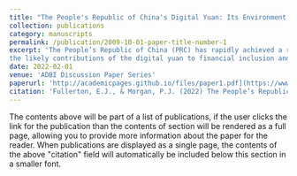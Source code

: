 ```yaml
---
title: "The People's Republic of China's Digital Yuan: Its Environment, Design, and Implications"
collection: publications
category: manuscripts
permalink: /publication/2009-10-01-paper-title-number-1
excerpt: 'The People’s Republic of China (PRC) has rapidly achieved a relatively high degree of financial inclusion (access of individuals to financial products and services) as a result of the development of various large-scale financial platforms using financial technology (fintech) to reduce the cost of providing financial services. Most notable are the two companies Ant Group and Tencent, which started in digital payments but have branched out into other bank-like services, such as investment products and loans. At the same time, the People’s Bank of China (PBC) has been developing a central bank digital currency (CBDC), specifically the digital yuan. The digital yuan has a link to the legacy yuan in value terms but could act for retail digital transactions in a centralized payment system. This paper examines
the likely contributions of the digital yuan to financial inclusion and financial stability in the PRC and includes the following: A description of the current state of digital payments in the PRC, including the role of non-banking platforms, such as Ant Group’s Alipay and Tencent’s WeChat Pay, as well as that of commercial banks. A description of the current state of digital finance in the PRC. A description of the current state of financial inclusion in the PRC. A description of the PBC’s digital yuan project, including the modalities available to retail users (individuals and firms), the mechanisms (such as bank intermediaries) that can make the digital yuan available to such users, and the settlement processes. An analysis of the expected contribution of the PBC’s digital yuan to financial stability, taking into account the possible effects of the introduction of the digital yuan on the assets and liabilities of commercial banks and on private borrowing behavior as well as the possible impacts on non-bank firms, such as Ant Group and Tencent. An analysis of the expected contribution of the PBC’s digital yuan to financial inclusion, taking into account the expected value contributions of the digital yuan to retail users beyond what they obtain from the current system'
date: 2022-02-01
venue: 'ADBI Discussion Paper Series'
paperurl: 'http://academicpages.github.io/files/paper1.pdf](https://www.adb.org/sites/default/files/publication/772316/adb-wp1306.pdf'
citation: 'Fullerton, E.J., & Morgan, P.J. (2022) The People’s Republic of China’s Digital Yuan: Its Environment, Design, and Implications. ADBI Discussion Paper 1306. Tokyo: Asian Development Bank Institute. https://dx.doi.org/10.2139/ssrn.4204153'
---
```

The contents above will be part of a list of publications, if the user clicks the link for the publication than the contents of section will be rendered as a full page, allowing you to provide more information about the paper for the reader. When publications are displayed as a single page, the contents of the above "citation" field will automatically be included below this section in a smaller font.
